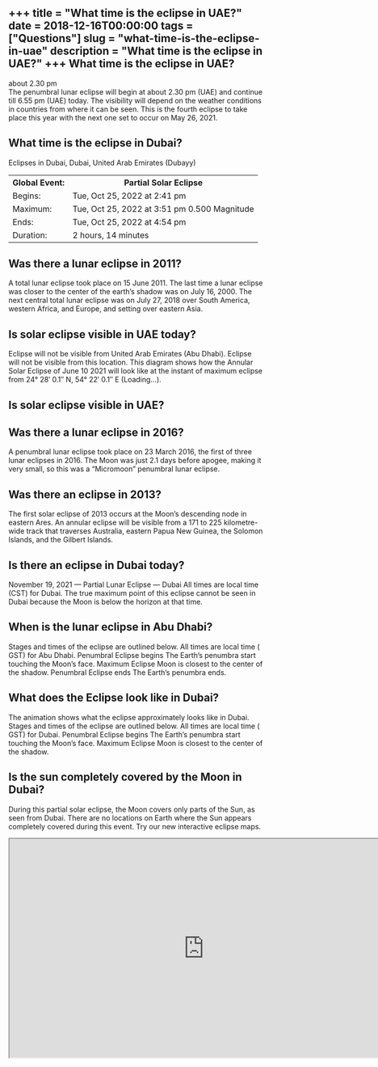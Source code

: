 +++
title = "What time is the eclipse in UAE?"
date = 2018-12-16T00:00:00
tags = ["Questions"]
slug = "what-time-is-the-eclipse-in-uae"
description = "What time is the eclipse in UAE?"
+++
What time is the eclipse in UAE?
--------------------------------

about 2.30 pm  
The penumbral lunar eclipse will begin at about 2.30 pm (UAE) and continue till 6.55 pm (UAE) today. The visibility will depend on the weather conditions in countries from where it can be seen. This is the fourth eclipse to take place this year with the next one set to occur on May 26, 2021.

What time is the eclipse in Dubai?
----------------------------------

Eclipses in Dubai, Dubai, United Arab Emirates (Dubayy)

<table><tr><th>Global Event:</th><th>Partial Solar Eclipse</th></tr><tr><td>Begins:</td><td>Tue, Oct 25, 2022 at 2:41 pm</td></tr><tr><td>Maximum:</td><td>Tue, Oct 25, 2022 at 3:51 pm 0.500 Magnitude</td></tr><tr><td>Ends:</td><td>Tue, Oct 25, 2022 at 4:54 pm</td></tr><tr><td>Duration:</td><td>2 hours, 14 minutes</td></tr></table>

Was there a lunar eclipse in 2011?
----------------------------------

A total lunar eclipse took place on 15 June 2011. The last time a lunar eclipse was closer to the center of the earth’s shadow was on July 16, 2000. The next central total lunar eclipse was on July 27, 2018 over South America, western Africa, and Europe, and setting over eastern Asia.

Is solar eclipse visible in UAE today?
--------------------------------------

Eclipse will not be visible from United Arab Emirates (Abu Dhabi). Eclipse will not be visible from this location. This diagram shows how the Annular Solar Eclipse of June 10 2021 will look like at the instant of maximum eclipse from 24° 28′ 0.1″ N, 54° 22′ 0.1″ E (Loading…).

Is solar eclipse visible in UAE?
--------------------------------

Was there a lunar eclipse in 2016?
----------------------------------

A penumbral lunar eclipse took place on 23 March 2016, the first of three lunar eclipses in 2016. The Moon was just 2.1 days before apogee, making it very small, so this was a “Micromoon” penumbral lunar eclipse.

Was there an eclipse in 2013?
-----------------------------

The first solar eclipse of 2013 occurs at the Moon’s descending node in eastern Ares. An annular eclipse will be visible from a 171 to 225 kilometre-wide track that traverses Australia, eastern Papua New Guinea, the Solomon Islands, and the Gilbert Islands.

Is there an eclipse in Dubai today?
-----------------------------------

November 19, 2021 — Partial Lunar Eclipse — Dubai All times are local time (CST) for Dubai. The true maximum point of this eclipse cannot be seen in Dubai because the Moon is below the horizon at that time.

When is the lunar eclipse in Abu Dhabi?
---------------------------------------

Stages and times of the eclipse are outlined below. All times are local time ( GST) for Abu Dhabi. Penumbral Eclipse begins The Earth’s penumbra start touching the Moon’s face. Maximum Eclipse Moon is closest to the center of the shadow. Penumbral Eclipse ends The Earth’s penumbra ends.

What does the Eclipse look like in Dubai?
-----------------------------------------

The animation shows what the eclipse approximately looks like in Dubai. Stages and times of the eclipse are outlined below. All times are local time ( GST) for Dubai. Penumbral Eclipse begins The Earth’s penumbra start touching the Moon’s face. Maximum Eclipse Moon is closest to the center of the shadow.

Is the sun completely covered by the Moon in Dubai?
---------------------------------------------------

During this partial solar eclipse, the Moon covers only parts of the Sun, as seen from Dubai. There are no locations on Earth where the Sun appears completely covered during this event. Try our new interactive eclipse maps.

<iframe allow="accelerometer; autoplay; clipboard-write; encrypted-media; gyroscope; picture-in-picture" allowfullscreen="" class="__youtube_prefs__  epyt-is-override  no-lazyload" data-no-lazy="1" data-origheight="433" data-origwidth="770" data-skipgform_ajax_framebjll="" height="433" id="_ytid_12465" loading="lazy" src="https://www.youtube.com/embed/cxrLRbkOwKs?enablejsapi=1&autoplay=0&cc_load_policy=0&cc_lang_pref=&iv_load_policy=1&loop=0&modestbranding=0&rel=1&fs=1&playsinline=0&autohide=2&theme=dark&color=red&controls=1&" title="YouTube player" width="770"></iframe>